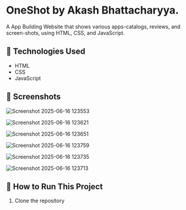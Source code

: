 # OneShot by Akash Bhattacharyya.

A App Building Website that shows various apps-catalogs, reviews, and screen-shots,  using HTML, CSS, and JavaScript.


## 🔧 Technologies Used

- HTML
- CSS
- JavaScript  

## 📸 Screenshots
![Screenshot 2025-06-16 123553](https://github.com/user-attachments/assets/b049b31d-163d-4ef4-93ce-f022149626e1)

![Screenshot 2025-06-16 123621](https://github.com/user-attachments/assets/55ac1aab-c4c8-4278-ac92-d2d934a4dc58)

![Screenshot 2025-06-16 123651](https://github.com/user-attachments/assets/8811dddc-6e98-438f-84ac-e1753d2b8bae)

![Screenshot 2025-06-16 123759](https://github.com/user-attachments/assets/2792a60b-c381-4274-a6ec-3cef7ecc565d)

![Screenshot 2025-06-16 123735](https://github.com/user-attachments/assets/14766a4f-94af-4b1f-8c37-e00980b68c9d)


![Screenshot 2025-06-16 123713](https://github.com/user-attachments/assets/1f28cdfd-8533-4cc5-b4f5-49a07fc19864)

## 🚀 How to Run This Project

1. Clone the repository  
   ```bash
    
